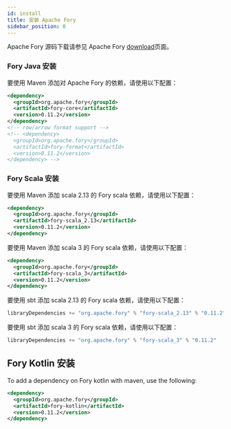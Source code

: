 ```yaml
---
id: install
title: 安装 Apache Fory
sidebar_position: 0
---
```


Apache Fory 源码下载请参见 Apache Fory [download](https://github.com/apache/fory/releases)页面。

### Fory Java 安装

要使用 Maven 添加对 Apache Fory 的依赖，请使用以下配置：

```xml
<dependency>
  <groupId>org.apache.fory</groupId>
  <artifactId>fory-core</artifactId>
  <version>0.11.2</version>
</dependency>
<!-- row/arrow format support -->
<!-- <dependency>
  <groupId>org.apache.fory</groupId>
  <artifactId>fory-format</artifactId>
  <version>0.11.2</version>
</dependency> -->
```

### Fory Scala 安装

要使用 Maven 添加 scala 2.13 的 Fory scala 依赖，请使用以下配置：

```xml
<dependency>
  <groupId>org.apache.fory</groupId>
  <artifactId>fory-scala_2.13</artifactId>
  <version>0.11.2</version>
</dependency>
```

要使用 Maven 添加 scala 3 的 Fory scala 依赖，请使用以下配置：

```xml
<dependency>
  <groupId>org.apache.fory</groupId>
  <artifactId>fory-scala_3</artifactId>
  <version>0.11.2</version>
</dependency>
```

要使用 sbt 添加 scala 2.13 的 Fory scala 依赖，请使用以下配置：

```sbt
libraryDependencies += "org.apache.fory" % "fory-scala_2.13" % "0.11.2"
```

要使用 sbt 添加 scala 3 的 Fory scala 依赖，请使用以下配置：

```sbt
libraryDependencies += "org.apache.fory" % "fory-scala_3" % "0.11.2"
```

## Fory Kotlin 安装

To add a dependency on Fory kotlin with maven, use the following:

```xml
<dependency>
  <groupId>org.apache.fory</groupId>
  <artifactId>fory-kotlin</artifactId>
  <version>0.11.2</version>
</dependency>
```
